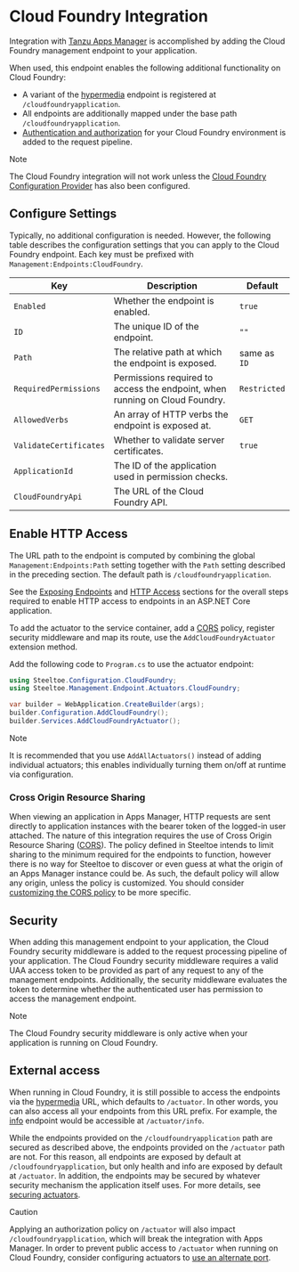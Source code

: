 # Cloud Foundry Integration

Integration with [Tanzu Apps Manager](https://techdocs.broadcom.com/us/en/vmware-tanzu/platform/tanzu-platform-for-cloud-foundry/10-0/tpcf/console-index.html) is accomplished by adding the Cloud Foundry management endpoint to your application.

When used, this endpoint enables the following additional functionality on Cloud Foundry:

* A variant of the [hypermedia](./hypermedia.md) endpoint is registered at `/cloudfoundryapplication`.
* All endpoints are additionally mapped under the base path `/cloudfoundryapplication`.
* [Authentication and authorization](#security) for your Cloud Foundry environment is added to the request pipeline.

> [!NOTE]
> The Cloud Foundry integration will not work unless the [Cloud Foundry Configuration Provider](../configuration/cloud-foundry-provider.md) has also been configured.

## Configure Settings

Typically, no additional configuration is needed. However, the following table describes the configuration settings that you can apply to the Cloud Foundry endpoint.
Each key must be prefixed with `Management:Endpoints:CloudFoundry`.

| Key | Description | Default |
| --- | --- | --- |
| `Enabled` | Whether the endpoint is enabled. | `true` |
| `ID` | The unique ID of the endpoint. | `""` |
| `Path` | The relative path at which the endpoint is exposed. | same as `ID` |
| `RequiredPermissions` | Permissions required to access the endpoint, when running on Cloud Foundry. | `Restricted` |
| `AllowedVerbs` | An array of HTTP verbs the endpoint is exposed at. | `GET` |
| `ValidateCertificates` | Whether to validate server certificates. | `true` |
| `ApplicationId` | The ID of the application used in permission checks. | |
| `CloudFoundryApi` | The URL of the Cloud Foundry API. | |

## Enable HTTP Access

The URL path to the endpoint is computed by combining the global `Management:Endpoints:Path` setting together with the `Path` setting described in the preceding section.
The default path is `/cloudfoundryapplication`.

See the [Exposing Endpoints](./using-endpoints.md#exposing-endpoints) and [HTTP Access](./using-endpoints.md#http-access) sections for the overall steps required to enable HTTP access to endpoints in an ASP.NET Core application.

To add the actuator to the service container, add a [CORS](#cross-origin-resource-sharing) policy, register security middleware and map its route, use the `AddCloudFoundryActuator` extension method.

Add the following code to `Program.cs` to use the actuator endpoint:

```csharp
using Steeltoe.Configuration.CloudFoundry;
using Steeltoe.Management.Endpoint.Actuators.CloudFoundry;

var builder = WebApplication.CreateBuilder(args);
builder.Configuration.AddCloudFoundry();
builder.Services.AddCloudFoundryActuator();
```

> [!NOTE]
> It is recommended that you use `AddAllActuators()` instead of adding individual actuators;
> this enables individually turning them on/off at runtime via configuration.

### Cross Origin Resource Sharing

When viewing an application in Apps Manager, HTTP requests are sent directly to application instances with the bearer token of the logged-in user attached.
The nature of this integration requires the use of Cross Origin Resource Sharing ([CORS](https://developer.mozilla.org/en-US/docs/Web/HTTP/CORS)).
The policy defined in Steeltoe intends to limit sharing to the minimum required for the endpoints to function, however there is no way for Steeltoe to discover or even guess at what the origin of an Apps Manager instance could be.
As such, the default policy will allow any origin, unless the policy is customized. You should consider [customizing the CORS policy](./using-endpoints.md#customizing-the-cors-policy) to be more specific.

## Security

When adding this management endpoint to your application, the Cloud Foundry security middleware is added to the request processing pipeline of your application.
The Cloud Foundry security middleware requires a valid UAA access token to be provided as part of any request to any of the management endpoints.
Additionally, the security middleware evaluates the token to determine whether the authenticated user has permission to access the management endpoint.

> [!NOTE]
> The Cloud Foundry security middleware is only active when your application is running on Cloud Foundry.

## External access

When running in Cloud Foundry, it is still possible to access the endpoints via the [hypermedia](./hypermedia.md) URL, which defaults to `/actuator`.
In other words, you can also access all your endpoints from this URL prefix. For example, the [info](./info.md) endpoint would be accessible at `/actuator/info`.

While the endpoints provided on the `/cloudfoundryapplication` path are secured as described above, the endpoints provided on the `/actuator` path are not.
For this reason, all endpoints are exposed by default at `/cloudfoundryapplication`, but only health and info are exposed by default at `/actuator`.
In addition, the endpoints may be secured by whatever security mechanism the application itself uses. For more details, see [securing actuators](./using-endpoints.md#securing-endpoints).

> [!CAUTION]
> Applying an authorization policy on `/actuator` will also impact `/cloudfoundryapplication`, which will break the integration with Apps Manager.
> In order to prevent public access to `/actuator` when running on Cloud Foundry, consider configuring actuators to [use an alternate port](./using-endpoints.md#configure-global-settings).
